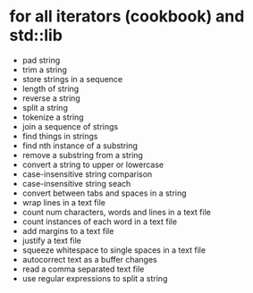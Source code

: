 # for all iterators (cookbook) and std::lib

- pad string
- trim a string
- store strings in a sequence
- length of string
- reverse a string
- split a string
- tokenize a string
- join a sequence of strings
- find things in strings
- find nth instance of a substring
- remove a substring from a string
- convert a string to upper or lowercase
- case-insensitive string comparison
- case-insensitive string seach
- convert between tabs and spaces in a string
- wrap lines in a text file
- count num characters, words and lines in a text file
- count instances of each word in a text file
- add margins to a text file
- justify a text file
- squeeze whitespace to single spaces in a text file
- autocorrect text as a buffer changes
- read a comma separated text file
- use regular expressions to split a string